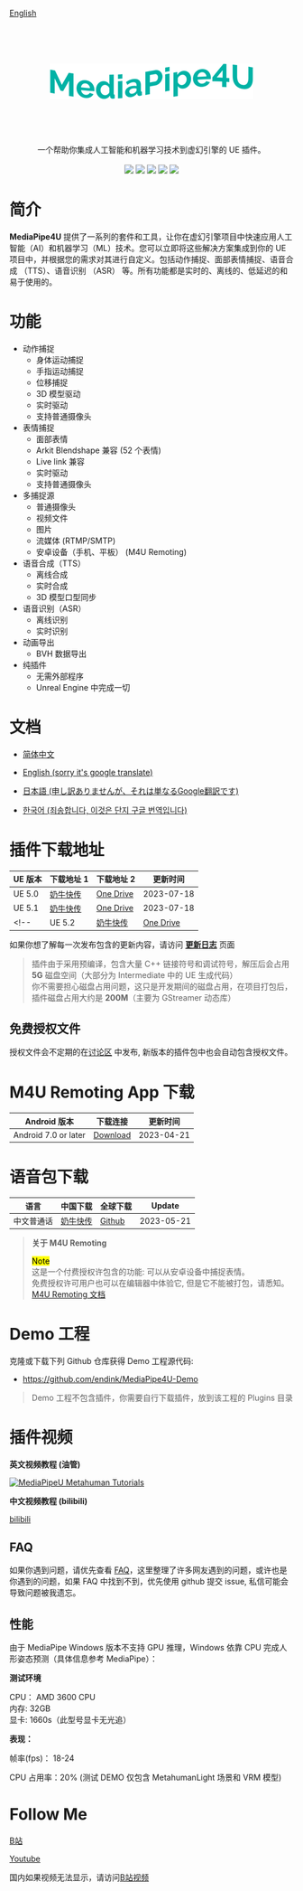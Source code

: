 [English](./README.md)
<br>
<br>
<p align="center" style="font-size:64px">
<img alt="MediaPipe4U" src="./logo.png">
<p>
<p align="center">
一个帮助你集成人工智能和机器学习技术到虚幻引擎的 UE 插件。
<br>
<br>
<a href=""><img src="https://img.shields.io/badge/OS-Windows X64-brightgreen.svg"></a>
<a href=""><img src="https://img.shields.io/badge/VC++ Runtime->=14.36.32532-aff.svg"></a>
<a href=""><img src="https://img.shields.io/badge/Windows SDK->=10.0.22621-orange.svg"></a>
<a href=""><img src="https://img.shields.io/badge/Visual Sutdio->=2022.17.6.3-blue"></a>
<a href=""><img src="https://img.shields.io/badge/Unreal Engine-5.0, 5.1, 5.2-purple.svg"></a>
</p>

# 简介

**MediaPipe4U**  提供了一系列的套件和工具，让你在虚幻引擎项目中快速应用人工智能（AI）和机器学习（ML）技术。您可以立即将这些解决方案集成到你的 UE 项目中，并根据您的需求对其进行自定义。包括动作捕捉、面部表情捕捉、语音合成 （TTS）、语音识别 （ASR） 等。所有功能都是实时的、离线的、低延迟的和易于使用的。

# 功能

- 动作捕捉
  - 身体运动捕捉
  - 手指运动捕捉
  - 位移捕捉
  - 3D 模型驱动
  - 实时驱动
  - 支持普通摄像头
- 表情捕捉
  - 面部表情
  - Arkit Blendshape 兼容 (52 个表情) 
  - Live link 兼容
  - 实时驱动
  - 支持普通摄像头
- 多捕捉源
  - 普通摄像头
  - 视频文件
  - 图片
  - 流媒体 (RTMP/SMTP)
  - 安卓设备（手机、平板） (M4U Remoting)
- 语音合成（TTS）
  - 离线合成
  - 实时合成
  - 3D 模型口型同步
- 语音识别（ASR）
  - 离线识别
  - 实时识别
- 动画导出
  - BVH 数据导出 
- 纯插件
  - 无需外部程序
  - Unreal Engine 中完成一切

# 文档

- [简体中文](https://opensource.labijie.com/Mediapipe4u-plugin/)   

- [English (sorry it's google translate)](https://opensource-labijie-com.translate.goog/Mediapipe4u-plugin/?_x_tr_sch=http&_x_tr_sl=zh-CN&_x_tr_tl=en&_x_tr_hl=zh-CN&_x_tr_pto=wapp)

- [日本語 (申し訳ありませんが、それは単なるGoogle翻訳です)](https://opensource-labijie-com.translate.goog/Mediapipe4u-plugin/?_x_tr_sl=zh-CN&_x_tr_tl=ja&_x_tr_hl=zh-CN&_x_tr_pto=wapp)

- [한국어 (죄송합니다, 이것은 단지 구글 번역입니다)](https://opensource-labijie-com.translate.goog/Mediapipe4u-plugin/?_x_tr_sl=zh-CN&_x_tr_tl=ko&_x_tr_hl=zh-CN&_x_tr_pto=wapp)

# 插件下载地址   

|UE 版本| 下载地址 1 | 下载地址 2 | 更新时间 |
|---| --- | --- |----|
| UE 5.0 | [奶牛快传](https://cowtransfer.com/s/22d98665cb184e) | [One Drive](https://1drv.ms/u/s!AkmROUeQfSBjzxne6rVUcKI32o3i?e=RNuSmr) | 2023-07-18 |
| UE 5.1 | [奶牛快传](https://cowtransfer.com/s/51c6426b832e4f) | [One Drive](https://1drv.ms/u/s!AkmROUeQfSBjzxji8GWaGzD6JyHv?e=WTyHcU) | 2023-07-18 |
<!-- | UE 5.2 | [奶牛快传](https://cowtransfer.com/s/51c6426b832e4f) | [One Drive](https://1drv.ms/u/s!AkmROUeQfSBjzxji8GWaGzD6JyHv?e=WTyHcU) | 2023-07-18 | -->

如果你想了解每一次发布包含的更新内容，请访问 [**更新日志**](https://opensource.labijie.com/Mediapipe4u-plugin/update_logs/)  页面  
   
> 插件由于采用预编译，包含大量 C++ 链接符号和调试符号，解压后会占用 **5G** 磁盘空间（大部分为 Intermediate 中的 UE 生成代码）   
> 你不需要担心磁盘占用问题，这只是开发期间的磁盘占用，在项目打包后，插件磁盘占用大约是 **200M**（主要为 GStreamer 动态库）

## 免费授权文件

授权文件会不定期的在[讨论区](https://github.com/endink/Mediapipe4u-plugin/discussions/82) 中发布, 新版本的插件包中也会自动包含授权文件。   

# M4U Remoting App 下载

| Android 版本 | 下载连接 | 更新时间 |
|---| --- | --- |
| Android 7.0 or later | [Download](https://github.com/endink/Mediapipe4u-plugin/releases/download/M4URemoting_20230421/M4URemoting_20230421.apk) | 2023-04-21 |


# 语音包下载

| 语言 | 中国下载 | 全球下载 | Update |
|---| --- | --- | --- |
| 中文普通话 | [奶牛快传](https://cowtransfer.com/s/986250aed0314f) | [Github](https://github.com/endink/Mediapipe4u-plugin/releases/download/speech_model_Mandarin_20230521/speech_model_Mandarin_20230521.7z) | 2023-05-21 |


> **关于 M4U Remoting**   
>    
> <mark>Note</mark>    
> 这是一个付费授权许包含的功能: 可以从安卓设备中捕捉表情。     
> 免费授权许可用户也可以在编辑器中体验它, 但是它不能被打包，请悉知。   
> [M4U Remoting 文档](https://opensource.labijie.com/Mediapipe4u-plugin/features/m4u_remoting.html)

# Demo 工程

克隆或下载下列 Github 仓库获得 Demo 工程源代码:

- https://github.com/endink/MediaPipe4U-Demo  

> Demo 工程不包含插件，你需要自行下载插件，放到该工程的 Plugins 目录


<!-- [![MediaPipe4U](./cover.gif "MediaPipe4U")](./cover.gif) -->

# 插件视频

**英文视频教程 (油管)**

[![MediaPipeU Metahuman Tutorials](https://res.cloudinary.com/marcomontalbano/image/upload/v1680609544/video_to_markdown/images/youtube--XLmKnG6UMzo-c05b58ac6eb4c4700831b2b3070cd403.jpg)](https://www.youtube.com/watch?v=XLmKnG6UMzo "MediaPipeU Metahuman Tutorials")

**中文视频教程 (bilibili)**

[bilibili](https://www.bilibili.com/video/BV1124y157hz/)
 

## FAQ

如果你遇到问题，请优先查看 [FAQ](./faq)，这里整理了许多网友遇到的问题，或许也是你遇到的问题，如果 FAQ 中找到不到，优先使用 github 提交 issue, 私信可能会导致问题被我遗忘。

## 性能

由于 MediaPipe Windows 版本不支持 GPU 推理，Windows 依靠 CPU 完成人形姿态预测（具体信息参考 MediaPipe）：

**测试环境**

CPU： AMD 3600 CPU   
内存: 32GB   
显卡: 1660s（此型号显卡无光追）   


**表现：** 

帧率(fps)： 18-24  

CPU 占用率：20% (测试 DEMO 仅包含 MetahumanLight 场景和 VRM 模型)  



# Follow Me

[B站](https://space.bilibili.com/481665211)   

[Youtube](https://www.youtube.com/channel/UCiOTp6S7N3GX46_nLQ17CrA)   


国内如果视频无法显示，请访问[B站视频](https://www.bilibili.com/video/BV1JD4y1r7ow)   

